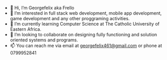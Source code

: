 - 👋 Hi, I’m Georgefelix aka Frello
- 👀 I’m interested in full stack web development, mobile app development, game development and any other proggraming activities.
- 🌱 I’m currently learning Computer Science at The Catholic University of Eastern Africa.
- 💞️ I’m looking to collaborate on designing fully functioning and solution oriented systems and programs.
- 📫 You can reach me via email at georgefelix461@gmail.com or phone at 0799952841

<!---
georgefrello/georgefrello is a ✨ special ✨ repository because its `README.md` (this file) appears on your GitHub profile.
You can click the Preview link to take a look at your changes.
--->

